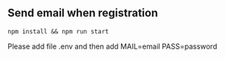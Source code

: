 ## Send email when registration

```
npm install && npm run start
```

Please add file .env and then add
MAIL=email
PASS=password
